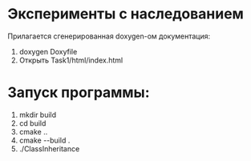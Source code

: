 # Эксперименты с наследованием
Прилагается сгенерированная doxygen-ом документация:
1. doxygen Doxyfile
2. Открыть Task1/html/index.html

# Запуск программы:
1. mkdir build
2. cd build
3. cmake ..
4. cmake --build .
5. ./ClassInheritance